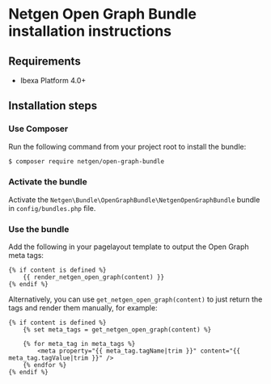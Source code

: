 Netgen Open Graph Bundle installation instructions
==================================================

Requirements
------------

* Ibexa Platform 4.0+

Installation steps
------------------

### Use Composer

Run the following command from your project root to install the bundle:

```bash
$ composer require netgen/open-graph-bundle
```

### Activate the bundle

Activate the `Netgen\Bundle\OpenGraphBundle\NetgenOpenGraphBundle` bundle in `config/bundles.php` file.

### Use the bundle

Add the following in your pagelayout template to output the Open Graph meta tags:

```twig
{% if content is defined %}
    {{ render_netgen_open_graph(content) }}
{% endif %}
```

Alternatively, you can use `get_netgen_open_graph(content)` to just return the tags
and render them manually, for example:

```twig
{% if content is defined %}
    {% set meta_tags = get_netgen_open_graph(content) %}

    {% for meta_tag in meta_tags %}
        <meta property="{{ meta_tag.tagName|trim }}" content="{{ meta_tag.tagValue|trim }}" />
    {% endfor %}
{% endif %}
```
